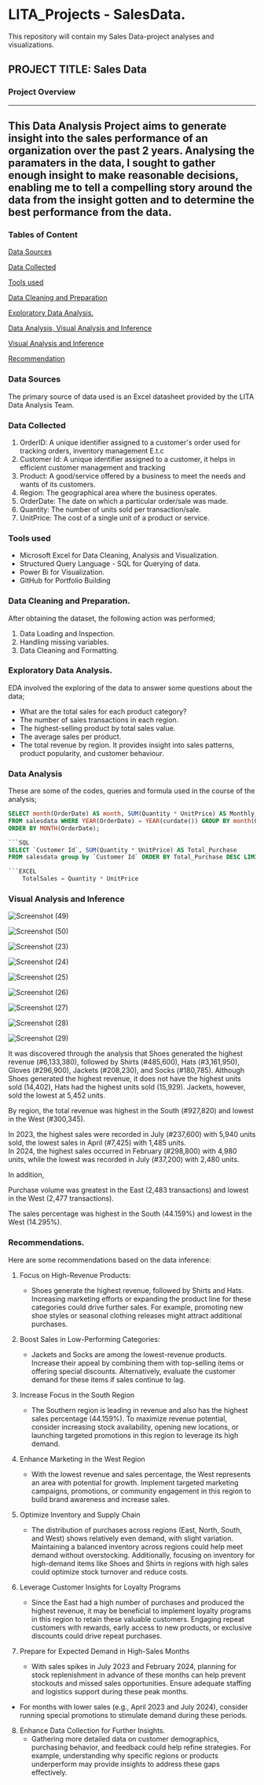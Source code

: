 # LITA_Projects - SalesData.
This repository will contain my Sales Data-project analyses and visualizations.

## PROJECT TITLE: Sales Data

### Project Overview 
---
This Data Analysis Project aims to generate insight into the sales performance of an organization over the past 2 years. Analysing the paramaters in the data, I sought to gather enough insight to make reasonable decisions, enabling me to tell a compelling story around the data from the insight gotten and to determine the best performance from the data.
---
### Tables of Content
[Data Sources](#Data-Sources)

[Data Collected](#Data-Collected)

[Tools used](#Tools-used)

[Data Cleaning and Preparation](Data-Cleaning-and-Preparation)

[Exploratory Data Analysis.](Exploratory-Data-Analysis.)

[Data Analysis, Visual Analysis and Inference](Data-Analysis-Visual-Analysis-and-Inference)

[Visual Analysis and Inference](Visual-Analysis-and-Inference)

[Recommendation](Recommendation)

### Data Sources
The primary source of data used is an Excel datasheet provided by the LITA Data Analysis Team.

### Data Collected
1. OrderID: A unique identifier assigned to a customer's order used for tracking orders, inventory management E.t.c
2. Customer Id: A unique identifier assigned to a customer, it helps in efficient customer management and tracking
3. Product: A good/service offered by a business to meet the needs and wants of its customers.
4. Region: The geographical area where the business operates.
5. OrderDate: The date on which a particular order/sale was made.
6. Quantity: The number of units sold per transaction/sale.
7. UnitPrice: The cost of a single unit of a product or service.

### Tools used
- Microsoft Excel for Data Cleaning, Analysis and Visualization.
- Structured Query Language - SQL for Querying of data.
- Power Bi for Visualization.
- GitHub for Portfolio Building

### Data Cleaning and Preparation.
After obtaining the dataset, the following action was performed;
1. Data Loading and Inspection.
2. Handling missing variables.
3. Data Cleaning and Formatting.

### Exploratory Data Analysis.
EDA involved the exploring of the data to answer some questions about the data;
- What are the total sales for each product category?
- The number of sales transactions in each region.
- The highest-selling product by total sales value.
- The average sales per product.
- The total revenue by region.
It provides insight into sales patterns, product popularity, and customer behaviour.

### Data Analysis
These are some of the codes, queries and formula used in the course of the analysis;

```SQL
SELECT month(OrderDate) AS month, SUM(Quantity * UnitPrice) AS Monthly_Total
FROM salesdata WHERE YEAR(OrderDate) = YEAR(curdate()) GROUP BY month(OrderDate) 
ORDER BY MONTH(OrderDate);

```SQL
SELECT `Customer Id`, SUM(Quantity * UnitPrice) AS Total_Purchase
FROM salesdata group by `Customer Id` ORDER BY Total_Purchase DESC LIMIT 5;

```EXCEL
	TotalSales = Quantity * UnitPrice
```

### Visual Analysis and Inference





![Screenshot (49)](https://github.com/user-attachments/assets/3b5edf4e-c95d-46c3-a713-68d9a56bf1af)

![Screenshot (50)](https://github.com/user-attachments/assets/67448b3f-f1e5-4185-ab5b-d80fd2181194)



![Screenshot (23)](https://github.com/user-attachments/assets/11cbaaa0-17ad-49e1-aa18-1ea0204f565d)

![Screenshot (24)](https://github.com/user-attachments/assets/852830d2-1893-494c-bd9a-2ea84c6e89af)

![Screenshot (25)](https://github.com/user-attachments/assets/4aa14c7c-331b-4040-aa27-ab7fcf81b07a)

![Screenshot (26)](https://github.com/user-attachments/assets/4dbe944c-4ff6-4dee-bfc3-11284774dfa6)

![Screenshot (27)](https://github.com/user-attachments/assets/164a2157-cdb3-4b7b-9b97-66627700980c)

![Screenshot (28)](https://github.com/user-attachments/assets/a08184d6-af79-47cb-991d-f0ac0fe50eed)

![Screenshot (29)](https://github.com/user-attachments/assets/143a0995-12ce-4f4b-8b8d-d4d4e461af10)


It was discovered through the analysis that Shoes generated the highest revenue (#6,133,380), followed by Shirts (#485,600), Hats (#3,161,950), Gloves (#296,900), Jackets (#208,230), and Socks (#180,785).
Although Shoes generated the highest revenue, it does not have the highest units sold (14,402), Hats had the highest units sold (15,929). Jackets, however, sold the lowest at 5,452 units.

By region, the total revenue was highest in the South (#927,820) and lowest in the West (#300,345).

In 2023, the highest sales were recorded in July (#237,600) with 5,940 units sold, the lowest sales in April (#7,425) with 1,485 units.  
In 2024, the highest sales occurred in February (#298,800) with 4,980 units, while the lowest was recorded in July (#37,200) with 2,480 units.

In addition, 

Purchase volume was greatest in the East (2,483 transactions) and lowest in the West (2,477 transactions).

The sales percentage was highest in the South (44.159%) and lowest in the West (14.295%).


### Recommendations.

Here are some recommendations based on the data inference:

1. Focus on High-Revenue Products:
   - Shoes generate the highest revenue, followed by Shirts and Hats. Increasing marketing efforts or expanding the product line for these categories could drive further sales. For example, promoting new shoe styles or seasonal clothing releases might attract additional purchases.

2. Boost Sales in Low-Performing Categories:
   - Jackets and Socks are among the lowest-revenue products. Increase their appeal by combining them with top-selling items or offering special discounts. Alternatively, evaluate the customer demand for these items if sales continue to lag.

3. Increase Focus in the South Region
   - The Southern region is leading in revenue and also has the highest sales percentage (44.159%). To maximize revenue potential, consider increasing stock availability, opening new locations, or launching targeted promotions in this region to leverage its high demand. 

4. Enhance Marketing in the West Region
   - With the lowest revenue and sales percentage, the West represents an area with potential for growth. Implement targeted marketing campaigns, promotions, or community engagement in this region to build brand awareness and increase sales.

5. Optimize Inventory and Supply Chain
   - The distribution of purchases across regions (East, North, South, and West) shows relatively even demand, with slight variation. Maintaining a balanced inventory across regions could help meet demand without overstocking.
Additionally, focusing on inventory for high-demand items like Shoes and Shirts in regions with high sales could optimize stock turnover and reduce costs.

6. Leverage Customer Insights for Loyalty Programs
   - Since the East had a high number of purchases and produced the highest revenue, it may be beneficial to implement loyalty programs in this region to retain these valuable customers. Engaging repeat customers with rewards, early access to new products, or exclusive discounts could drive repeat purchases.

7. Prepare for Expected Demand in High-Sales Months
   - With sales spikes in July 2023 and February 2024, planning for stock replenishment in advance of these months can help prevent stockouts and missed sales opportunities. Ensure adequate staffing and logistics support during these peak months.

- For months with lower sales (e.g., April 2023 and July 2024), consider running special promotions to stimulate demand during these periods.

8. Enhance Data Collection for Further Insights.
   - Gathering more detailed data on customer demographics, purchasing behavior, and feedback could help refine strategies. For example, understanding why specific regions or products underperform may provide insights to address these gaps effectively.
